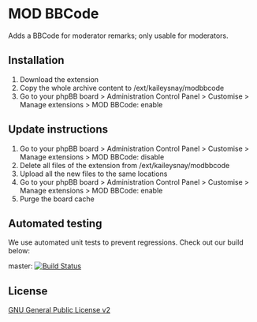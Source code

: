 # MOD BBCode

Adds a BBCode for moderator remarks; only usable for moderators.

## Installation

1. Download the extension
2. Copy the whole archive content to /ext/kaileysnay/modbbcode
3. Go to your phpBB board > Administration Control Panel > Customise > Manage extensions > MOD BBCode: enable

## Update instructions

1. Go to your phpBB board > Administration Control Panel > Customise > Manage extensions > MOD BBCode: disable
2. Delete all files of the extension from /ext/kaileysnay/modbbcode
3. Upload all the new files to the same locations
4. Go to your phpBB board > Administration Control Panel > Customise > Manage extensions > MOD BBCode: enable
5. Purge the board cache

## Automated testing

We use automated unit tests to prevent regressions. Check out our build below:

master: [![Build Status](https://github.com/KaileySnay/modbbcode/workflows/Tests/badge.svg)](https://github.com/KaileySnay/modbbcode/actions)

## License

[GNU General Public License v2](license.txt)
